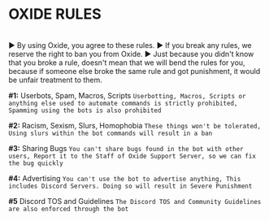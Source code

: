 # OXIDE RULES

<br>
► By using Oxide, you agree to these rules. 
► If you break any rules, we reserve the right to ban you from Oxide.
► Just because you didn't know that you broke a rule, doesn't mean that we will bend the rules for you, because if someone else broke the same rule and got punishment, it would be unfair treatment to them.
</br>

**#1:** Userbots, Spam, Macros, Scripts
`Userbotting, Macros, Scripts or anything else used to automate commands is strictly prohibited, Spamming using the bots is also prohibited`

**#2:** Racism, Sexism, Slurs, Homophobia
`These things won't be tolerated, Using slurs within the bot commands will result in a ban`

**#3:** Sharing Bugs
`You can't share bugs found in the bot with other users, Report it to the Staff of Oxide Support Server, so we can fix the bug quickly`

**#4:** Advertising
`You can't use the bot to advertise anything, This includes Discord Servers. Doing so will result in Severe Punishment`

**#5** Discord TOS and Guidelines
`The Discord TOS and Community Guidelines are also enforced through the bot`
